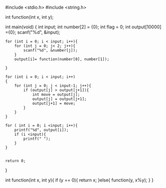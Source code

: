 #include <stdio.h>
#include <string.h>

int function(int x, int y);

int main(void)
{
    int input;
    int number[2] = {0};
    int flag = 0;
    int output[10000] ={0};
    scanf("%d", &input);

    for (int i = 0; i < input; i++){
        for (int j = 0; j< 2; j++){
            scanf("%d", &number[j]); 
        }
        output[i]= function(number[0], number[1]);
        
    }

    for (int i = 0; i < input; i++)
    {
        for (int j = 0; j < input-1; j++){
            if (output[j] > output[j+1]){
                int move = output[j];
                output[j] = output[j+1];
                output[j+1] = move;
            }
        }
    }

    for ( int i = 0; i <input; i++){
        printf("%d", output[i]);
        if (i <input){
            printf(" ");
        }
    }

    
    return 0;
}

int function(int x, int y){
    if (y == 0){
        return x;
    }else{
        function(y, x%y);
    }
}
